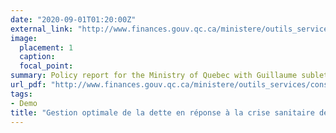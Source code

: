 ```yaml
---
date: "2020-09-01T01:20:00Z"
external_link: "http://www.finances.gouv.qc.ca/ministere/outils_services/consultations_publiques/communaute_universitaire_economique/2020_2021_relance_economique.asp"
image:
  placement: 1
  caption: 
  focal_point: 
summary: Policy report for the Ministry of Quebec with Guillaume sublet.
url_pdf: "http://www.finances.gouv.qc.ca/ministere/outils_services/consultations_publiques/communaute_universitaire_economique/propositions_relance_economique/RelanceEconomique_UdeM_Sublet_.pdf"
tags:
- Demo
title: "Gestion optimale de la dette en réponse à la crise sanitaire de la Covid-19"
---
```


